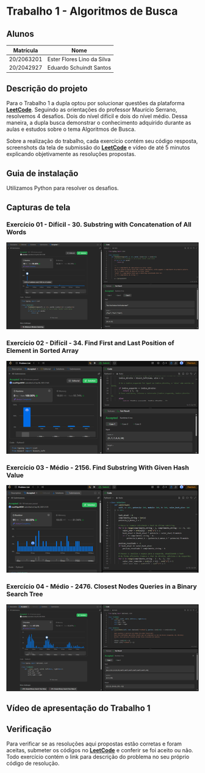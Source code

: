 # Trabalho 1 - Algoritmos de Busca

## Alunos  
| Matrícula | Nome |  
|-----------|---------------------|  
| 20/2063201 | Ester Flores Lino da Silva |  
| 20/2042927 | Eduardo Schuindt Santos |

## Descrição do projeto

Para o Trabalho 1 a dupla optou por solucionar questões da plataforma **[LeetCode](https://leetcode.com/)**. Seguindo as orientações do professor Maurício Serrano, resolvemos 4 desafios. Dois do nível difícil e dois do nível médio. Dessa maneira, a dupla busca demonstrar o conhecimento adquirido durante as aulas e estudos sobre o tema Algoritmos de Busca.

Sobre a realização do trabalho, cada exercício contém seu código resposta, screenshots da tela de submissão do **[LeetCode](https://leetcode.com/)** e vídeo de até 5 minutos explicando objetivamente as resoluções propostas.

## Guia de instalação

Utilizamos Python para resolver os desafios. 

## Capturas de tela

### Exercício 01 - Difícil - 30. Substring with Concatenation of All Words

![Screenshot do exercício 30](assets/30_screenshot.png)

### Exercício 02 - Difícil - 34. Find First and Last Position of Element in Sorted Array

![Screenshot do exercício 34](assets/34_screenshot.png)

### Exercício 03 - Médio - 2156. Find Substring With Given Hash Value

![Screenshot do exercício 2156](assets/2156_screenshot.png)

### Exercício 04 - Médio - 2476. Closest Nodes Queries in a Binary Search Tree

![Screenshot do exercício 2476](assets/2476_screenshot.png)

## Vídeo de apresentação do Trabalho 1

## Verificação

Para verificar se as resoluções aqui propostas estão corretas e foram aceitas, submeter os códigos no **[LeetCode](https://leetcode.com/)** e conferir se foi aceito ou não. Todo exercício contém o link para descrição do problema no seu próprio código de resolução.
